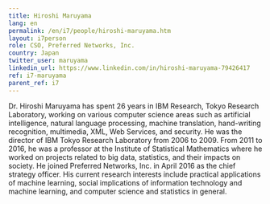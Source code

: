```yaml
---
title: Hiroshi Maruyama
lang: en
permalink: /en/i7/people/hiroshi-maruyama.htm
layout: i7person
role: CSO, Preferred Networks, Inc. 
country: Japan
twitter_user: maruyama
linkedin_url: https://www.linkedin.com/in/hiroshi-maruyama-79426417
ref: i7-maruyama
parent_ref: i7
---
```

Dr. Hiroshi Maruyama has spent 26 years in IBM Research, Tokyo Research Laboratory, working on various computer science areas such as artificial intelligence, natural language processing, machine translation, hand-writing recognition, multimedia, XML, Web Services, and security. He was the director of IBM Tokyo Research Laboratory from 2006 to 2009. From 2011 to 2016, he was a professor at the Institute of Statistical Mathematics where he worked on projects related to big data, statistics, and their impacts on society. He joined Preferred Networks, Inc. in April 2016 as the chief strategy officer. His current research interests include practical applications of machine learning, social implications of information technology and machine learning, and computer science and statistics in general.